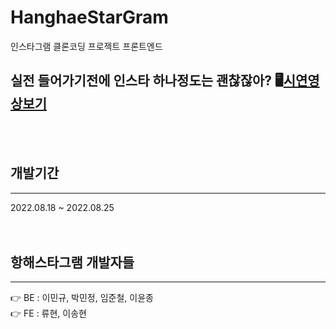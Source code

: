# HanghaeStarGram

인스타그램 클론코딩 프로젝트 프론트엔드 

실전 들어가기전에 인스타 하나정도는 괜찮잖아?
🖥[시연영상보기]( https://youtu.be/PMmjCJMe56w)
-----------------------------------------
<br/>
<br/>

##  개발기간
-----------------------------------------

2022.08.18 ~ 2022.08.25
<br/>
<br/>
<br/>

## 항해스타그램 개발자들
-----------------------------------------
👉 BE : 이민규, 박민정, 임준철, 이윤종<br/>
👉 FE : 류현, 이송현


